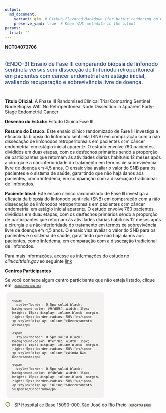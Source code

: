 ```yaml
---
output: 
  md_document:
    variant: gfm  # GitHub-flavored Markdown (for better rendering on GitHub)
    preserve_yaml: true  # Keep YAML metadata in the output
params:
  trial: ''
---
```


**NCT04073706**

<div style="padding: 5px 5px 5px 0px; font-size: 1.20em; font-weight: 500; color: #2E4A7F; text-align: left; margin-bottom: 20px">

(ENDO-3) Ensaio de Fase III comparando biópsia de linfonodo sentinela
versus sem dissecção de linfonodo retroperitoneal em pacientes com
câncer endometrial em estágio inicial, avaliando recuperação e
sobrevivência livre de doença.

</div>

**Título Oficial:** A Phase III Randomised Clinical Trial Comparing
Sentinel Node Biopsy With No Retroperitoneal Node Dissection in Apparent
Early-Stage Endometrial Cancer

**Desenho do Estudo:** Estudo Clinico Fase III

**Resumo do Estudo:** Este ensaio clínico randomizado de Fase III
investiga a eficácia da biópsia do linfonodo sentinela (SNB) em
comparação com a não dissecação de linfonodos retroperitoneais em
pacientes com câncer endometrial em estágio inicial aparente. O estudo
envolve 760 pacientes, divididos em duas etapas, com os desfechos
primários sendo a proporção de participantes que retornam às atividades
diárias habituais 12 meses após a cirurgia e a não inferioridade do
tratamento em termos de sobrevivência livre de doença em 4,5 anos. O
ensaio visa avaliar o valor do SNB para os pacientes e o sistema de
saúde, garantindo que não haja danos aos pacientes, como linfedema, em
comparação com a dissecação tradicional de linfonodos.

**Paciente Ideal:** Este ensaio clínico randomizado de Fase III
investiga a eficácia da biópsia do linfonodo sentinela (SNB) em
comparação com a não dissecação de linfonodos retroperitoneais em
pacientes com câncer endometrial em estágio inicial aparente. O estudo
envolve 760 pacientes, divididos em duas etapas, com os desfechos
primários sendo a proporção de participantes que retornam às atividades
diárias habituais 12 meses após a cirurgia e a não inferioridade do
tratamento em termos de sobrevivência livre de doença em 4,5 anos. O
ensaio visa avaliar o valor do SNB para os pacientes e o sistema de
saúde, garantindo que não haja danos aos pacientes, como linfedema, em
comparação com a dissecação tradicional de linfonodos.

Para mais informações, acesse as informações do estudo no
*clinicaltrials.gov* no seguinte
[link](https://clinicaltrials.gov/ct2/show/NCT04073706)

**Centros Participantes**

Se você conhece algum centro participante que não esteja listado, clique
em
<span style="color: #2E4A7F; margin-left: 2px; padding: 4px; background-color: #f3f2f1; border-radius: 8px; font-weight: 500; font-size: 0.6em"><a
href="https://flazar.shinyapps.io/formsapp?study_nct_id=NCT04073706&amp;location_id=N%2FA&amp;location_full_name=N%2FA&amp;form_type=Adicionar%20Centro"
target="_blank">ADICIONAR CENTRO</a></span>.

<div style="margin-bottom: 8px; margin-left: 5px; padding: 8px; max-width: 300px; background-color: #f3f2f1; border-radius: 8px; font-size: 0.9em">

<div style="margin-left: 10px;">

    <span 
      style="border: 0.5px solid black; background-color: #9fd89f; width: 15px; height: 15px; display: inline-block; margin-right: 5px; border-radius: 50%;"></span>
    <p style="display: inline;">Recrutamento Ativo</p>

</div>

<div style="margin-left: 10px;">

    <span 
      style="border: 0.5px solid black; background-color: #fef7b2; width: 15px; height: 15px; display: inline-block; margin-right: 5px; border-radius: 50%;"></span>
    <p style="display: inline;">Ainda Não Recrutando</p>

</div>

<div style="margin-left: 10px;">

    <span 
      style="border: 0.5px solid black; background-color: #f4bfab; width: 15px; height: 15px; display: inline-block; margin-right: 5px; border-radius: 50%;"></span>
    <p style="display: inline;">Recrutamento Suspenso/Encerrado</p>

</div>

</div>

<div style="margin: 2px;">

<span style="border: 0.5px solid black; display: inline-block; width: 12px; height: 12px; border-radius: 50%; margin-right: 10px; padding-bottom: 0px; background-color: #fef7b2;"></span>
SP Hospital de Base 15090-000, São José do Rio Preto
<span style="color: #2E4A7F; margin-left: 2px; padding: 4px; background-color: #f3f2f1; border-radius: 8px; font-weight: 500; font-size: 0.6em"><a
href="https://flazar.shinyapps.io/formsapp?study_nct_id=NCT04073706&amp;location_id=HOSPITALDEBASESAOJOSEDORIOPRETOSAOPAULO15090000BRAZIL&amp;location_full_name=Hospital%20de%20Base%2C%2015090-000%2C%20S%C3%A3o%20Jos%C3%A9%20do%20Rio%20Preto&amp;form_type=Reportar%20Erro"
target="_blank">REPORTAR ERRO</a></span>

</div>
